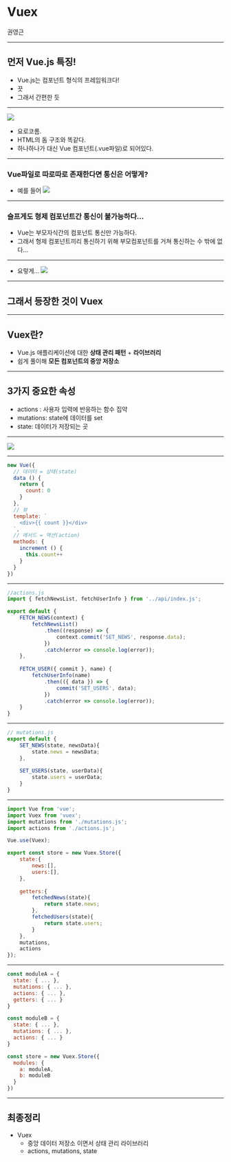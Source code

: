 # Vuex
권영근

---
## 먼저 Vue.js 특징!
- Vue.js는 컴포넌트 형식의 프레임워크다!
- 끗
- 그래서 간편한 듯
---
![](./img/1.png)
- 요로코롬.
- HTML의 돔 구조와 똑같다.
- 하나하나가 대신 Vue 컴포넌트(.vue파일)로 되어있다.

---
### Vue파일로 따로따로 존재한다면 통신은 어떻게?
- 예를 들어
	![](./img/2.png)

---
### 슬프게도 형제 컴포넌트간 통신이 불가능하다...
- Vue는 부모자식간의 컴포넌트 통신만 가능하다.
- 그래서 형제 컴포넌트끼리 통신하기 위해 부모컴포넌트를 거쳐 통신하는 수 밖에 없다...
---
- 요렇게...
![](./img/3.png)

---
## 그래서 등장한 것이 Vuex

---
## Vuex란?
-  Vue.js 애플리케이션에 대한 **상태 관리 패턴** + **라이브러리**
- 쉽게 풀이해 **모든 컴포넌트의 중앙 저장소**
---
## 3가지 중요한 속성
- actions : 사용자 입력에 반응하는 함수 집약
- mutations: state에 데이터를 set
- state: 데이터가 저장되는 곳
---
![](./img/4.png)

---
```javascript
new Vue({
  // 데이터 = 상태(state) 
  data () {
    return {
      count: 0
    }
  },
  // 뷰
  template: `
    <div>{{ count }}</div>
  `,
  // 메서드 = 액션(action)
  methods: {
    increment () {
      this.count++
    }
  }
})
```
---
```javascript
//actions.js
import { fetchNewsList, fetchUserInfo } from '../api/index.js';

export default {
    FETCH_NEWS(context) {
        fetchNewsList()
            .then((response) => {
                context.commit('SET_NEWS', response.data);
            })
            .catch(error => console.log(error));
    },
    
    FETCH_USER({ commit }, name) {
        fetchUserInfo(name)
            .then(({ data }) => {
                commit('SET_USERS', data);
            })
            .catch(error => console.log(error));
    }
}
```
---
```javascript
// mutations.js
export default {
    SET_NEWS(state, newsData){
        state.news = newsData;
    },
    
    SET_USERS(state, userData){
        state.users = userData;
    }
}
```
---
```javascript
import Vue from 'vue';
import Vuex from 'vuex';
import mutations from './mutations.js';
import actions from './actions.js';

Vue.use(Vuex);

export const store = new Vuex.Store({
    state:{
        news:[],
        users:[],
    },
    
    getters:{
        fetchedNews(state){
            return state.news;
        },
        fetchedUsers(state){
            return state.users;
        }
    },
    mutations,
    actions
});
```
---
```javascript
const moduleA = {
  state: { ... },
  mutations: { ... },
  actions: { ... },
  getters: { ... }
}

const moduleB = {
  state: { ... },
  mutations: { ... },
  actions: { ... }
}

const store = new Vuex.Store({
  modules: {
    a: moduleA,
    b: moduleB
  }
})

```
---
## 최종정리
- Vuex
	- 중앙 데이터 저장소 이면서 상태 관리 라이브러리 
	- actions, mutations, state
	